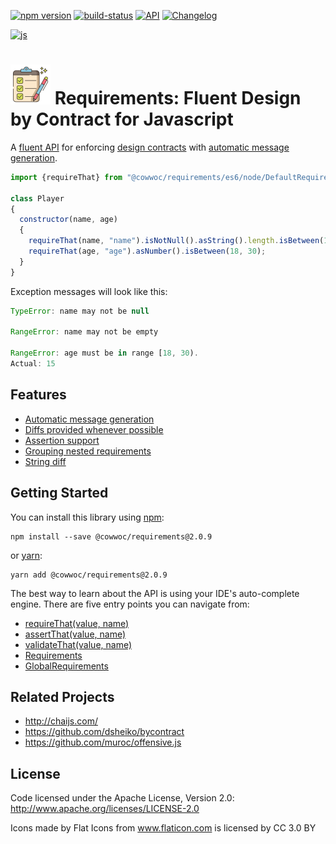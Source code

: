[![npm version](https://badge.fury.io/js/%40cowwoc%2Frequirements.svg)](https://badge.fury.io/js/%40cowwoc%2Frequirements)
[![build-status](https://github.com/cowwoc/requirements.js/workflows/Build/badge.svg)](https://github.com/cowwoc/requirements.js/actions?query=workflow%3ABuild)
[![API](https://img.shields.io/badge/api_docs-5B45D5.svg)](https://cowwoc.github.io/requirements.js/2.0.9/docs/api/)
[![Changelog](https://img.shields.io/badge/changelog-A345D5.svg)](wiki/Changelog.md)

[![js](https://img.shields.io/badge/other%20languages-java-457FD5.svg)](../../../requirements.java)

# <img src="https://raw.githubusercontent.com/cowwoc/requirements.js/release-2.0.9/wiki/checklist.svg?sanitize=true" width=64 height=64 alt="checklist"> Requirements: Fluent Design by Contract for Javascript

A [fluent API](https://en.wikipedia.org/wiki/Fluent_interface) for enforcing
[design contracts](https://en.wikipedia.org/wiki/Design_by_contract) with [automatic message generation](#usage).

```javascript
import {requireThat} from "@cowwoc/requirements/es6/node/DefaultRequirements.js"

class Player
{
  constructor(name, age)
  {
    requireThat(name, "name").isNotNull().asString().length.isBetween(1, 30);
    requireThat(age, "age").asNumber().isBetween(18, 30);
  }
}
```

Exception messages will look like this:

```javascript
TypeError: name may not be null

RangeError: name may not be empty

RangeError: age must be in range [18, 30).
Actual: 15
```

## Features

* [Automatic message generation](wiki/Features.md#automatic-message-generation)
* [Diffs provided whenever possible](wiki/Features.md#diffs-provided-whenever-possible)
* [Assertion support](wiki/Features.md#assertion-support)
* [Grouping nested requirements](wiki/Features.md#grouping-nested-requirements)
* [String diff](wiki/Features.md#string-diff)

## Getting Started

You can install this library using [npm](https://www.npmjs.com/get-npm):

```
npm install --save @cowwoc/requirements@2.0.9
```

or [yarn](https://yarnpkg.com/en/):

```
yarn add @cowwoc/requirements@2.0.9
```

The best way to learn about the API is using your IDE's auto-complete engine. There are five entry points you can navigate from:

* [requireThat(value, name)](https://cowwoc.github.io/requirements.js/2.0.9/docs/api/module-DefaultRequirements.html#~requireThat)
* [assertThat(value, name)](https://cowwoc.github.io/requirements.js/2.0.9/docs/api/module-DefaultRequirements.html#~assertThat)
* [validateThat(value, name)](https://cowwoc.github.io/requirements.js/2.0.9/docs/api/module-DefaultRequirements.html#~validateThat)
* [Requirements](https://cowwoc.github.io/requirements.js/2.0.9/docs/api/module-Requirements-Requirements.html)
* [GlobalRequirements](https://cowwoc.github.io/requirements.js/2.0.9/docs/api/module-GlobalRequirements-GlobalRequirements.html)

## Related Projects

* http://chaijs.com/
* https://github.com/dsheiko/bycontract
* https://github.com/muroc/offensive.js

## License

Code licensed under the Apache License, Version 2.0: http://www.apache.org/licenses/LICENSE-2.0

Icons made by Flat Icons from www.flaticon.com is licensed by CC 3.0 BY
